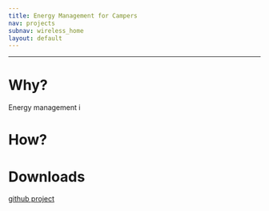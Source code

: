 ```yaml
---
title: Energy Management for Campers
nav: projects
subnav: wireless_home
layout: default
---
```


---


# Why?
Energy management i
# How?

# Downloads

[github project](https://github.com/maydavid/maystrom)
